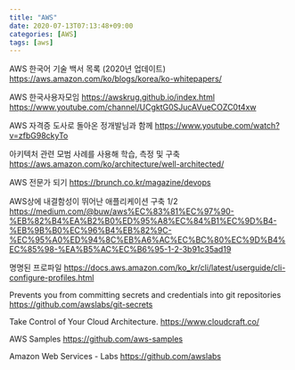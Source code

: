 ```yaml
---
title: "AWS"
date: 2020-07-13T07:13:48+09:00
categories: [AWS]
tags: [aws]
---
```


AWS 한국어 기술 백서 목록 (2020년 업데이트)
 https://aws.amazon.com/ko/blogs/korea/ko-whitepapers/
 
AWS 한국사용자모임
 https://awskrug.github.io/index.html
 https://www.youtube.com/channel/UCgktG0SJucAVueCOZC0t4xw
 
AWS 자격증 도사로 돌아온 정개발님과 함께
 https://www.youtube.com/watch?v=zfbG98ckyTo
 
아키텍처 관련 모범 사례를 사용해 학습, 측정 및 구축
 https://aws.amazon.com/ko/architecture/well-architected/

AWS 전문가 되기
 https://brunch.co.kr/magazine/devops

AWS상에 내결함성이 뛰어난 애플리케이션 구축 1/2
 https://medium.com/@buw/aws%EC%83%81%EC%97%90-%EB%82%B4%EA%B2%B0%ED%95%A8%EC%84%B1%EC%9D%B4-%EB%9B%B0%EC%96%B4%EB%82%9C-%EC%95%A0%ED%94%8C%EB%A6%AC%EC%BC%80%EC%9D%B4%EC%85%98-%EA%B5%AC%EC%B6%95-1-2-3b91c35ad19

명명된 프로파일
 https://docs.aws.amazon.com/ko_kr/cli/latest/userguide/cli-configure-profiles.html

Prevents you from committing secrets and credentials into git repositories
 https://github.com/awslabs/git-secrets

Take Control of Your Cloud Architecture.
 https://www.cloudcraft.co/

AWS Samples
 https://github.com/aws-samples

Amazon Web Services - Labs
 https://github.com/awslabs